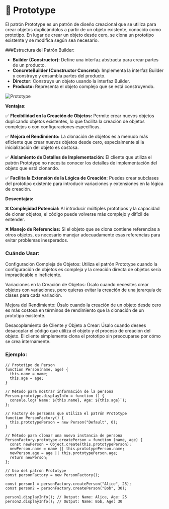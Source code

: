 # 🤖 Prototype

El patrón Prototype es un patrón de diseño creacional que se utiliza para crear objetos duplicándolos a partir de un objeto existente, conocido como prototipo. En lugar de crear un objeto desde cero, se clona un prototipo existente y se modifica según sea necesario.

###Estructura del Patrón Builder:
- **Builder (Constructor):** Define una interfaz abstracta para crear partes de un producto.
- **ConcreteBuilder (Constructor Concreto):** Implementa la interfaz Builder y construye y ensambla partes del producto.
- **Director:** Construye un objeto usando la interfaz Builder.
- **Producto:** Representa el objeto complejo que se está construyendo.

![Prototype](https://reactiveprogramming.io/_next/image?url=%2Fbooks%2Fpatterns%2Fimg%2Fpatterns-articles%2Fprototype-diagram.png&w=3840&q=75)

**Ventajas:**

✅ **Flexibilidad en la Creación de Objetos:** Permite crear nuevos objetos duplicando objetos existentes, lo que facilita la creación de objetos complejos o con configuraciones específicas.

✅ **Mejora el Rendimiento:** La clonación de objetos es a menudo más eficiente que crear nuevos objetos desde cero, especialmente si la inicialización del objeto es costosa.

✅ **Aislamiento de Detalles de Implementación:** El cliente que utiliza el patrón Prototype no necesita conocer los detalles de implementación del objeto que está clonando.

✅ **Facilita la Extensión de la Lógica de Creación:** Puedes crear subclases del prototipo existente para introducir variaciones y extensiones en la lógica de creación.


**Desventajas:**

❌  **Complejidad Potencial:** Al introducir múltiples prototipos y la capacidad de clonar objetos, el código puede volverse más complejo y difícil de entender.

❌ **Manejo de Referencias:** Si el objeto que se clona contiene referencias a otros objetos, es necesario manejar adecuadamente esas referencias para evitar problemas inesperados.


### Cuándo Usar:

Configuración Compleja de Objetos: Utiliza el patrón Prototype cuando la configuración de objetos es compleja y la creación directa de objetos sería impracticable o ineficiente.

Variaciones en la Creación de Objetos: Úsalo cuando necesites crear objetos con variaciones, pero quieras evitar la creación de una jerarquía de clases para cada variación.

Mejora del Rendimiento: Úsalo cuando la creación de un objeto desde cero es más costosa en términos de rendimiento que la clonación de un prototipo existente.

Desacoplamiento de Cliente y Objeto a Crear: Úsalo cuando desees desacoplar el código que utiliza el objeto y el proceso de creación del objeto. El cliente simplemente clona el prototipo sin preocuparse por cómo se crea internamente.

### Ejemplo:

```shell
// Prototipo de Person
function Person(name, age) {
  this.name = name;
  this.age = age;
}

// Método para mostrar información de la persona
Person.prototype.displayInfo = function () {
  console.log(`Name: ${this.name}, Age: ${this.age}`);
};

// Factory de personas que utiliza el patrón Prototype
function PersonFactory() {
  this.prototypePerson = new Person("Default", 0);
}

// Método para clonar una nueva instancia de persona
PersonFactory.prototype.createPerson = function (name, age) {
  const newPerson = Object.create(this.prototypePerson);
  newPerson.name = name || this.prototypePerson.name;
  newPerson.age = age || this.prototypePerson.age;
  return newPerson;
};

// Uso del patrón Prototype
const personFactory = new PersonFactory();

const person1 = personFactory.createPerson("Alice", 25);
const person2 = personFactory.createPerson("Bob", 30);

person1.displayInfo(); // Output: Name: Alice, Age: 25
person2.displayInfo(); // Output: Name: Bob, Age: 30


```
